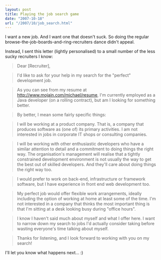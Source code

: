 ```yaml
---
layout: post
title: Playing the job search game
date: "2007-10-18"
url: "/2007/10/job_search.html"
---
```


I want a new job. And I want one that doesn't suck. So doing the regular browse-the-job-boards-and-ring-recruiters dance didn't appeal.

Instead, I sent this letter (lightly personalised) to a small number of the less sucky recruiters I know:

> Dear [Recruiter],

> I'd like to ask for your help in my search for the "perfect"
  development job.

> As you can see from my resume at
  http://www.mojain.com/michael/resume, I'm currently employed as a
  Java developer (on a rolling contract), but am I looking for
  something better.

> By better, I mean some fairly specific things:

> I will be working at a product company. That is, a company that
  produces software as (one of) its primary activities. I am not
  interested in jobs in corporate IT shops or consulting companies.

> I will be working with other enthusiastic developers who have a
  similar attention to detail and a commitment to doing things the
  right way. The organisation's management will realise that a tightly
  constrained development environment is not usually the way to get
  the best out of skilled developers. And they'll care about doing
  things the right way too.

> I would prefer to work on back-end, infrastructure or framework
  software, but I have experience in front end web development too.

> My perfect job would offer flexible work arrangements, ideally
  including the option of working at home at least some of the time.
  I'm not interested in a company that thinks the most important thing
  is that I'm sitting at a desk looking busy during "office hours".

> I know I haven't said much about myself and what I offer here. I
  want to narrow down my search to jobs I'd actually consider taking
  before wasting everyone's time talking about myself.

> Thanks for listening, and I look forward to working with you on my
  search!

I'll let you know what happens next... :)



